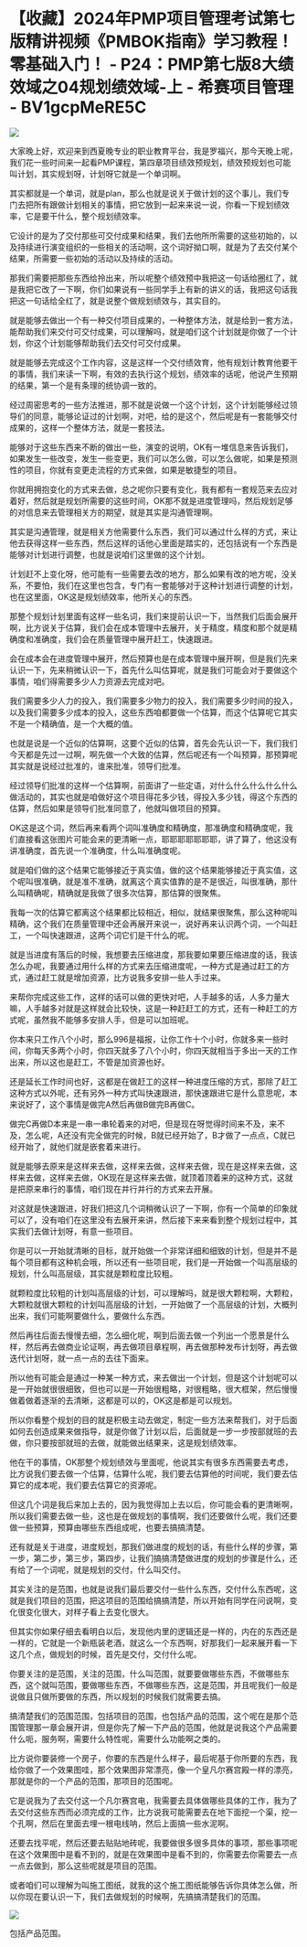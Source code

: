 # 【收藏】2024年PMP项目管理考试第七版精讲视频《PMBOK指南》学习教程！零基础入门！ - P24：PMP第七版8大绩效域之04规划绩效域-上 - 希赛项目管理 - BV1gcpMeRE5C

![](img/0a73e287fb34fd4b9d335edb00f01c25_0.png)

大家晚上好，欢迎来到西夏晚专业的职业教育平台，我是罗福兴，那今天晚上呢，我们花一些时间来一起看PMP课程，第四章项目绩效预规划，绩效预规划也可能叫计划，其实规划呀，计划呀它就是一个单词啊。

其实都就是一个单词，就是plan，那么也就是说关于做计划的这个事儿，我们专门去把所有跟做计划相关的事情，把它放到一起来来说一说，你看一下规划绩效率，它是要干什么，整个规划绩效率。

它设计的是为了交付那些可交付成果和结果，我们去他所所需要的这些初始的，以及持续进行演变组织的一些相关的活动啊，这个词好拗口啊，就是为了去交付某个结果，所需要一些初始的活动以及持续的活动。

那我们需要把那些东西给拎出来，所以呢整个绩效预中我把这一句话给圈红了，就是我把它改了一下啊，你们如果说有一些同学手上有新的讲义的话，我把这句话我把这一句话给全红了，就是说整个做规划绩效与，其实目的。

就是能够去做出一个有一种交付项目成果的，一种整体方法，就是给到一套方法，能帮助我们来交付可交付成果，可以理解吗，就是咱们这个计划就是你做了一个计划，你这个计划能够帮助我们去交付可交付成果。

就是能够去完成这个工作内容，这是这样一个交付绩效育，他有规划计教育他要干的事情，我们来读一下啊，有效的去执行这个规划，绩效率的话呢，他说产生预期的结果，第一个是有条理的统协调一致的。

经过周密思考的一些方法推进，那不就是说做一个这个计划，这个计划能够经过领导们的同意，能够论证过的计划啊，对吧，给的是这个，然后呢是有一套能够交付成果的，这样一个整体方法，就是一套技法。

能够对于这些东西来不断的做出一些，演变的说明，OK有一堆信息来告诉我们，如果发生一些改变，发生一些变更，我们可以怎么做，可以怎么做呢，如果是预测性的项目，你就有变更走流程的方式来做，如果是敏捷型的项目。

你就用拥抱变化的方式来去做，总之呢你只要有变化，我有都有一套规范来去应对着好，然后就是规划所需要的这些时间，OK那不就是进度管理吗，然后规划足够的对信息来去管理相关方的期望，就是其实是沟通管理啊。

其实是沟通管理，就是相关方他需要什么东西，我们可以通过什么样的方式，来让他去获得这样一些东西，然后这样的话他心里面是踏实的，还包括说有一个东西是能够对计划进行调整，也就是说咱们这里做的这个计划。

计划赶不上变化呀，他可能有一些需要去改的地方，那么如果有改的地方呢，没关系，不要怕，我们在这里也包含，专门有一套能够对于这种计划进行调整的计划，也在这里面，OK这是规划绩效率，他所关心的东西。

那整个规划计划里面有这样一些名词，我们来提前认识一下，当然我们后面会展开啊，比方说关于估算，我们会在成本管理中去展开，关于精度，精度和那个就是精确度和准确度，我们会在质量管理中展开赶工，快速跟进。

会在成本会在进度管理中展开，然后预算也是在成本管理中展开啊，但是我们先来认识一下，先来稍微认识一下，首先什么叫估算呢，就是我们可能会对于要做这个事情，咱们得需要多少人力资源去完成对吧。

我们需要多少人力的投入，我们需要多少物力的投入，我们需要多少时间的投入，以及我们需要多少成本的投入，这些东西咱都要做一个估算，而这个估算呢它其实不是一个精确值，是一个大概的值。

也就是说是一个近似的估算啊，这要个近似的估算，首先会先认识一下，我们我们今天都是先过一过啊，啊先做一个大致的估算，然后呢还有一个叫预算，那预算呢其实就是说经过批准的，谁来批准，领导们批准。

经过领导们批准的这样一个估算啊，前面讲了一些定语，对什么什么什么什么什么做活动的，其实也就是咱做好这个项目得花多少钱，得投入多少钱，得这个东西的估算，然后如果是领导们批准同意了，他就叫做项目的预算。

OK这是这个词，然后再来看两个词叫准确度和精确度，那准确度和精确度呢，我们直接看这张图片可能会来的更清晰一点，耶耶耶耶耶耶耶，讲了算了，他这没有讲准确度，首先说一个准确度，什么叫准确度呢。

就是咱们做的这个结果它能够接近于真实值，做的这个结果能够接近于真实值，这个呢叫很准确，就是准不准确，就离这个真实值靠的是不是很近，叫很准确，那什么叫精确呢，精确就是我做了很多次估算，那估算的很聚焦。

我每一次的估算它都离这个结果都比较相近，相似，就结果很聚焦，那么这种呢叫精确，这个我们在质量管理中还会再展开来说一，说好再来认识两个词，一个叫赶工，一个叫快速跟进，这两个词它们是干什么的呢。

就是当进度有落后的时候，我想要去压缩进度，那我要如果要压缩进度的话，我该怎么办呢，我要通过用什么样的方式来去压缩进度呢，一种方式是通过赶工的方式，通过赶工就是增加资源，比方说我多安排一些人手过来。

来帮你完成这些工作，这样的话可以做的更快对吧，人手越多的话，人多力量大嘛，人手越多对就是这样就会比较快，这是一种赶赶工的方式，还有一种赶工的方式呢，虽然我不能够多安排人手，但是可以加班呢。

你本来只工作八个小时，那么996是福报，让你工作十个小时，你就多来一些时间，你每天多两个小时，你四天就多了八个小时，你四天就相当于多出一天的工作出来，所以这也是赶工，不管是加资源也好。

还是延长工作时间也好，这都是在做赶工的这样一种进度压缩的方式，那除了赶工这种方式以外呢，还有另外一种方式叫快速跟进，那快速跟进它是什么意思呢，本来说好了，这个事情是做完A然后再做B做完B再做C。

做完C再做D本来是一串一串轮着来的对吧，但是现在呀觉得时间来不及，来不及，怎么呢，A还没有完全做完的时候，B就已经开始了，B才做了一点点，C就已经开始了，就他们就是嵌套着来进行。

就是能够去原来是这样来去做，这样来去做，这样来去做，现在是这样来去做，这样来去做，这样来去做，OK现在是这样来去做，就顶着顶着来的这种方式，这就是把原来串行的事情，咱们现在并行并行的方式来去开展。

对这就是快速跟进，好我们把这几个词稍微认识了一下啊，你有一个简单的印象就可以了，没有咱们在这里没有去展开来讲，然后接下来来看到整个规划过程中，其实我们去做计划呀，有意一些项目。

你是可以一开始就清晰的目标，就开始做一个非常详细和细致的计划，但是并不是每个项目都有这种机会哦，所以还有一些项目呢，我们是一开始做一个叫高层级的规划，什么叫高层级，其实就是颗粒度比较粗。

就颗粒度比较粗的计划叫高层级的计划，可以理解吗，就是很大颗粒啊，大颗粒，大颗粒就很大颗粒的计划叫高层级的计划，一开始做了一个高层级的计划，大概列出来，我们可能啊要做什么，要做什么东西。

然后再往后面去慢慢去细，怎么细化呢，啊到后面去做一个列出一个愿景是什么样，然后再去做商业论证啊，再去做项目章程啊，再去做那种发布计划呀，再去做迭代计划呀，就一点一点的去往下面来。

所以他有可能会是通过一种某一种方式，来去做出一个计划，但是这个计划呢可以是一开始就很很细致，但也可以是一开始很粗略，对很粗略，很大框架，然后慢慢做着做着逐渐的去清晰，这都是可以的，OK这是都是可以规划。

所以你看整个规划的目的就是积极主动去做定，制定一些方法来帮我们，对于后面如何去创造成果来做指导，就是你做了计划以后，后面就是一步一步按部就班的去做，你只要按部就班的去做，就能做出结果来，这是规划绩效率。

他在干的事情，OK那整个规划绩效与里面呢，他说其实有很多东西需要去考虑，比方说我们要去做一个估算，估算什么呢，我们要去估算他的时间呢，我们要去估算它的成本呢，我们要去估算它的资源呢。

但这几个词是我后来加上去的，因为我觉得加上去以后，你可能会看的更清晰啊，所以我们需要去做一些，这也是在做规划的事情啊，我们还要做什么呢，我们还要做一些预算，预算由哪些东西组成呢，也要去搞搞清楚。

还有就是关于进度，进度规划，那我们做进度的规划的话，有些什么样的步骤，第一步，第二步，第三步，第四步，让我们搞搞清楚做进度的规划的步骤是什么，还有给了一个词呢，就是规划的交付，什么叫交付。

其实关注的是范围，也就是说我们最后要交付一些什么东西，交付什么东西呢，这就是我们项目的范围，把这项目的范围给搞搞清楚，所以开始有同学在问说啊，变化很变化很大，对样子看上去变化很大。

但其实你如果仔细去看明白以后，发现他内里的逻辑还是一样的，内在的东西还是一样的，它就是一个新瓶装老酒，就这么一个东西啊，好那我们一起来展开看一下这几个点，做规划的时候，首先是交付，交付什么呢。

你要关注的是范围，关注的范围，什么叫范围，就要要做哪些东西，不做哪些东西，这个就叫范围，要做哪些东西，不做哪些东西，这是范围，并且呢我们一般是说做且只做所要做的东西，所以规划的时候我们就需要去搞。

搞清楚我们的范围范围，包括项目的范围，也包括产品的范围，这个呢在是那个范围管理那一章会展开讲，但是你先了解一下产品的范围，他就是说我这个产品需要什么呃，服务啊，需要什么特性呢，需要什么功能啊之类的。

比方说你要装修一个房子，你要的东西是什么样子，最后呢基于你所要的东西，我给你做了一个效果图哇，那个效果图非常漂亮，像一个皇凡尔赛宫殿一样的漂亮，那就是你的一个产品的范围，那项目的范围呢。

它是说我为了去交付这一个凡尔赛宫电，我需要去具体做哪些具体的工作，我为了去交付这些东西而必须完成的工作，比方说我可能需要去在地下面挖一个渠，挖一个孔啊，然后在里面去埋一根电线呐，然后上面搞一些水泥啊。

还要去找平呢，然后还要去贴贴地砖呢，我要做很多很多具体的事项，那些事项呢在这个效果图中是看不到的，就是在效果图中是看不到的，你需要去你需要去一点一点去做到，那么这些呢就是项目的范围。

或者咱们可以理解为叫施工图纸，就我的这个施工图纸能够告诉你具体怎么做，所以你现在要认识一下，我们去做规划的时候啊，先搞搞清楚我们的范围。



![](img/0a73e287fb34fd4b9d335edb00f01c25_2.png)

包括产品范围。